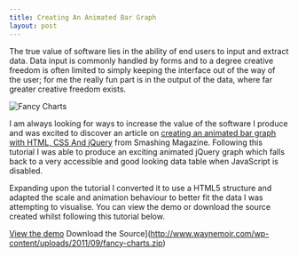 ```yaml
---
title: Creating An Animated Bar Graph
layout: post
---
```


The true value of software lies in the ability of end users to input and extract data. Data input is commonly handled by forms and to a degree creative freedom is often limited to simply keeping the interface out of the way of the user; for me the really fun part is in the output of the data, where far greater creative freedom exists.

![Fancy Charts](http://www.waynemoir.com/wp-content/uploads/2011/09/fancy-charts.jpg)

I am always looking for ways to increase the value of the software I produce and was excited to discover an article on [creating an animated bar graph with HTML, CSS And jQuery](http://coding.smashingmagazine.com/2011/09/23/create-an-animated-bar-graph-with-html-css-and-jquery/) from Smashing Magazine. Following this tutorial I was able to produce an exciting animated jQuery graph which falls back to a very accessible and good looking data table when JavaScript is disabled. 

Expanding upon the tutorial I converted it to use a HTML5 structure and adapted the scale and animation behaviour to better fit the data I was attempting to visualise. You can view the demo or download the source created whilst following this tutorial below.

[View the demo](http://www.waynemoir.com/wp-content/uploads/2011/09/fancy-charts/index.html) Download the Source](http://www.waynemoir.com/wp-content/uploads/2011/09/fancy-charts.zip)